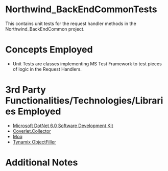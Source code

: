 # Northwind_BackEndCommonTests
This contains unit tests for the request handler methods in the Northwind_BackEndCommon project.
# Concepts Employed
* Unit Tests are classes implementing MS Test Framework to test pieces of logic in the Request Handlers.
# 3rd Party Functionalities/Technologies/Libraries Employed
* [Microsoft DotNet 6.0 Software Development Kit](https://learn.microsoft.com/en-us/dotnet/csharp/)
* [Coverlet.Collector](https://github.com/coverlet-coverage/coverlet)
* [Moq](https://github.com/Moq)
* [Tynamix ObjectFiller](https://objectfiller.net/)
# Additional Notes
